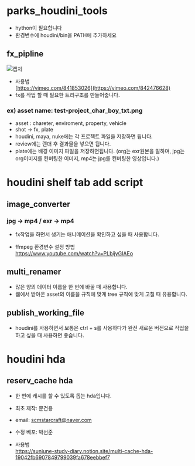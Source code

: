 # parks_houdini_tools
- hython이 필요합니다
- 환경변수에 houdini/bin을 PATH에 추가하세요

## fx_pipline
![캡처](https://github.com/com2144/parks_houdini_tools/assets/125478486/7a0fceee-d079-4db0-808d-bf5138e50df6)
- 사용법  
  [https://vimeo.com/841853026](https://vimeo.com/842476628)
- fx를 작업 할 때 필요한 트리구조를 만들어줍니다.
### ex) asset name: test-project_char_boy_txt.png
- asset : chareter, enviroment, property, vehicle
- shot -> fx, plate
- houdini, maya, nuke에는 각 프로젝트 파일을 저장하면 됩니다.
- review에는 랜더 후 결과물을 넣으면 됩니다.
- plate에는 배경 이미지 파일을 저장하면됩니다. (org는 exr원본을 말하며, jpg는 org이미지를 컨버팅한 이미지, mp4는 jpg를 컨버팅한 영상입니다.)



# houdini shelf tab add script

## image_converter
### jpg -> mp4 / exr -> mp4
- fx작업을 하면서 생기는 애니메이션을 확인하고 싶을 때 사용합니다.

- ffmpeg 환경변수 설정 방법  
https://www.youtube.com/watch?v=PLbijyGIAEo

## multi_renamer
- 많은 양의 데이터 이름을 한 번에 바꿀 때 사용합니다.
- 웹에서 받아온 asset의 이름을 규칙에 맞게 tree 규칙에 맞게 고칠 때 유용합니다.

## publish_working_file
- houdini를 사용하면서 보통은 ctrl + s를 사용하다가 완전 새로운 버전으로 작업을 하고 싶을 때 사용하면 좋습니다.

# houdini hda

## reserv_cache hda
- 한 번에 캐시를 할 수 있도록 돕는 hda입니다.   
  
- 최초 제작: 문건용
- email: scmstarcraft@naver.com
- 수정 베포: 박선준

- 사용법   
https://sunjune-study-diary.notion.site/multi-cache-hda-19042fb6907849799039fa678eebbef7
